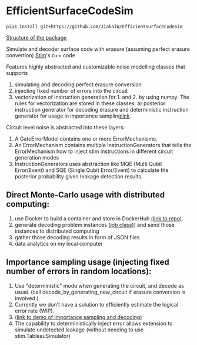 # EfficientSurfaceCodeSim

```
pip3 install git+https://github.com/JiakaiW/EfficientSurfaceCodeSim
```

[Structure of the package](assets/PackageDescription.pdf)

Simulate and decoder surface code with erasure (assuming perfect erasure convertion) [Stim](https://github.com/quantumlib/Stim)'s c++ code

Features highly abstracted and customizable noise modelling classes that supports 
1. simulating and decoding perfect erasure conversion
2. injecting fixed number of errors into the circuit
3. vectorization of instruction generation for 1. and 2. by using numpy. The rules for vectorization are stored in these classes: a) posterior instruction generator for decoding erasure and deterministic instruction generator for usage  in importance sampling[link](https://github.com/JiakaiW/EfficientSurfaceCodeSim/blob/main/EfficientSurfaceCodeSim/instruction_generators.py).

Circuit level noise is abstracted into these layers:
1. A GateErrorModel contains one or more ErrorMechanisms,
2. An ErrorMechanism contains multiple InstructionGenerators that tells the ErrorMechanism how to inject stim instructions in different circuit generation modes
3. InstructionGenerators uses abstraction like MQE (Multi Qubit Error/Event) and SQE (Single Qubit Error/Event) to calculate the posterior probability given leakage detection results.

## Direct Monte-Carlo usage with distributed computing:
1. use Docker to build a container and store in DockerHub [(link to repo)](https://hub.docker.com/r/jiakaiw/surfacesimulationtest/tags).
2. generate decoding problem instances [(job class)](EfficientSurfaceCodeSim/job.py)) and send those instances to distributed computing
3. gather those decoding results in form of JSON files
4. data analytics on my local computer

## Importance sampling usage (injecting fixed number of errors in random locations):
1. Use "deterministic" mode when generating the circuit, and decode as usual. (call decode_by_generating_new_circuit if erasure conversion is involved.)
2. Currently we don't have a solution to efficiently estimate the logical error rate (WIP).
3. [(link to demo of importance sampling and decoding)](notebooks/usage_demo.ipynb)
4. The capability to deterministically inject error allows extension to simulate undetected leakage (without needing to use stim.TableauSimulator)
